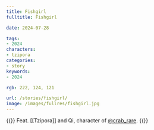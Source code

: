 ```yaml
---
title: Fishgirl
fulltitle: Fishgirl

date: 2024-07-28

tags:
- 2024
characters:
- tzipora
categories:
- story
keywords:
- 2024

rgb: 222, 124, 121

url: /stories/fishgirl/
image: /images/fullres/fishgirl.jpg
---
```

{{<note caption>}}
Feat. [[Tzipora]] and Qi, character of [@crab_rare](https://x.com/crab_rare).
{{</note>}}
